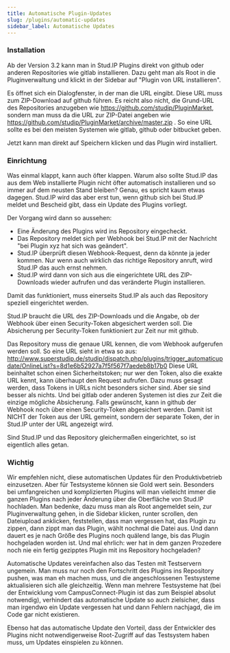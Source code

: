 ```yaml
---
title: Automatische Plugin-Updates
slug: /plugins/automatic-updates
sidebar_label: Automatische Updates
---
```


### Installation

Ab der Version 3.2 kann man in Stud.IP Plugins direkt von github oder anderen Repositories wie gitlab installieren. Dazu geht man als Root in die Pluginverwaltung und klickt in der Sidebar auf "Plugin von URL installieren".

Es öffnet sich ein Dialogfenster, in der man die URL eingibt. Diese URL muss zum ZIP-Download auf github führen. Es reicht also nicht, die Grund-URL des Repositories anzugeben wie https://github.com/studip/PluginMarket, sondern man muss da die URL zur ZIP-Datei angeben wie https://github.com/studip/PluginMarket/archive/master.zip . So eine URL sollte es bei den meisten Systemen wie gitlab, github oder bitbucket geben.

Jetzt kann man direkt auf Speichern klicken und das Plugin wird installiert.

### Einrichtung

Was einmal klappt, kann auch öfter klappen. Warum also sollte Stud.IP das aus dem Web installierte Plugin nicht öfter automatisch installieren und so immer auf dem neusten Stand bleiben? Genau, es spricht kaum etwas dagegen. Stud.IP wird das aber erst tun, wenn github sich bei Stud.IP meldet und Bescheid gibt, dass ein Update des Plugins vorliegt.

Der Vorgang wird dann so aussehen:
* Eine Änderung des Plugins wird ins Repository eingecheckt.
* Das Repository meldet sich per Webhook bei Stud.IP mit der Nachricht "bei Plugin xyz hat sich was geändert".
* Stud.IP überprüft diesen Webhook-Request, denn da könnte ja jeder kommen. Nur wenn auch wirklich das richtige Repository anruft, wird Stud.IP das auch ernst nehmen.
* Stud.IP wird dann von sich aus die eingerichtete URL des ZIP-Downloads wieder aufrufen und das veränderte Plugin installieren.

Damit das funktioniert, muss einerseits Stud.IP als auch das Repository speziell eingerichtet werden.

Stud.IP braucht die URL des ZIP-Downloads und die Angabe, ob der Webhook über einen Security-Token abgesichert werden soll. Die Absicherung per Security-Token funktioniert zur Zeit nur mit github.

Das Repository muss die genaue URL kennen, die vom Webhook aufgerufen werden soll. So eine URL sieht in etwa so aus: 
http://www.superstudip.de/studip/dispatch.php/plugins/trigger_automaticupdate/OnlineList?s=8d1e6b52927a7f5f567f7aedeb8b17b0
Diese URL beinhaltet schon einen Sicherheitstoken; nur wer den Token, also die exakte URL kennt, kann überhaupt den Request aufrufen. Dazu muss gesagt werden, dass Tokens in URLs nicht besonders sicher sind. Aber sie sind besser als nichts. Und bei gitlab oder anderen Systemen ist dies zur Zeit die einzige mögliche Absicherung.
Falls gewünscht, kann in github der Webhook noch über einen Security-Token abgesichert werden. Damit ist NICHT der Token aus der URL gemeint, sondern der separate Token, der in Stud.IP unter der URL angezeigt wird.

Sind Stud.IP und das Repository gleichermaßen eingerichtet, so ist eigentlich alles getan.

### Wichtig

Wir empfehlen nicht, diese automatischen Updates für den Produktivbetrieb einzusetzen. Aber für Testsysteme können sie Gold wert sein. Besonders bei umfangreichen und komplizierten Plugins will man vielleicht immer die ganzen Plugins nach jeder Änderung über die Oberfläche von Stud.IP hochladen. Man bedenke, dazu muss man als Root angemeldet sein, zur Pluginverwaltung gehen, in die Sidebar klicken, runter scrollen, den Dateiupload anklicken, feststellen, dass man vergessen hat, das Plugin zu zippen, dann zippt man das Plugin, wählt nochmal die Datei aus. Und dann dauert es je nach Größe des Plugins noch quälend lange, bis das Plugin hochgeladen worden ist. Und mal ehrlich: wer hat in dem ganzen Prozedere noch nie ein fertig gezipptes Plugin mit ins Repository hochgeladen?

Automatische Updates vereinfachen also das Testen mit Testservern ungemein. Man muss nur noch den Fortschritt des Plugins ins Repository pushen, was man eh machen muss, und die angeschlossenen Testsysteme aktualisieren sich alle gleichzeitig. Wenn man mehrere Testsysteme hat (bei der Entwicklung vom CampusConnect-Plugin ist das zum Beispiel absolut notwendig), verhindert das automatische Update so auch zielsicher, dass man irgendwo ein Update vergessen hat und dann Fehlern nachjagd, die im Code gar nicht existieren.

Ebenso hat das automatische Update den Vorteil, dass der Entwickler des Plugins nicht notwendigerweise Root-Zugriff auf das Testsystem haben muss, um Updates einspielen zu können.
